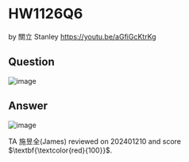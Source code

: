 # HW1126Q6
by 關立 Stanley   https://youtu.be/aGfiGcKtrKg
## Question 
![image](https://github.com/user-attachments/assets/03e81f32-616d-49e2-a348-e23df46e3f2d)

## Answer
![image](https://github.com/user-attachments/assets/ff8b10a1-c516-4b30-a3a1-add52b31a552)

TA 施昱全(James) reviewed on 202401210 and score $\textbf{\textcolor{red}{100}}$.

